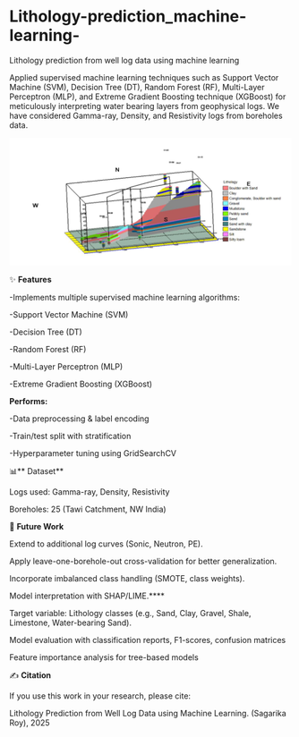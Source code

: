 # Lithology-prediction_machine-learning-
Lithology prediction from well log data using machine learning 

Applied supervised machine learning techniques such as Support Vector Machine (SVM), Decision Tree (DT), Random Forest (RF), Multi-Layer Perceptron (MLP), and Extreme Gradient Boosting technique (XGBoost) for meticulously interpreting water bearing layers from geophysical logs. 
We have considered Gamma-ray, Density, and Resistivity logs from boreholes data.



[![banner](https://github.com/Sagar1ka/Lithology-prediction_machine-learning-/blob/main/fence_litho.JPG)](https://Sagar1ka.github.io/)

✨ **Features**

-Implements multiple supervised machine learning algorithms:

-Support Vector Machine (SVM)

-Decision Tree (DT)

-Random Forest (RF)

-Multi-Layer Perceptron (MLP)

-Extreme Gradient Boosting (XGBoost)

**Performs:**

-Data preprocessing & label encoding

-Train/test split with stratification

-Hyperparameter tuning using GridSearchCV <br>

📊** Dataset**<br>

Logs used: Gamma-ray, Density, Resistivity<br>

Boreholes: 25 (Tawi Catchment, NW India)<br>

🔬 **Future Work**

Extend to additional log curves (Sonic, Neutron, PE).<br>

Apply leave-one-borehole-out cross-validation for better generalization.<br>

Incorporate imbalanced class handling (SMOTE, class weights).<br>

Model interpretation with SHAP/LIME.****

Target variable: Lithology classes (e.g., Sand, Clay, Gravel, Shale, Limestone, Water-bearing Sand).<br>

Model evaluation with classification reports, F1-scores, confusion matrices <br>

Feature importance analysis for tree-based models <br>

✍️ **Citation**

If you use this work in your research, please cite:

Lithology Prediction from Well Log Data using Machine Learning.
(Sagarika Roy), 2025
